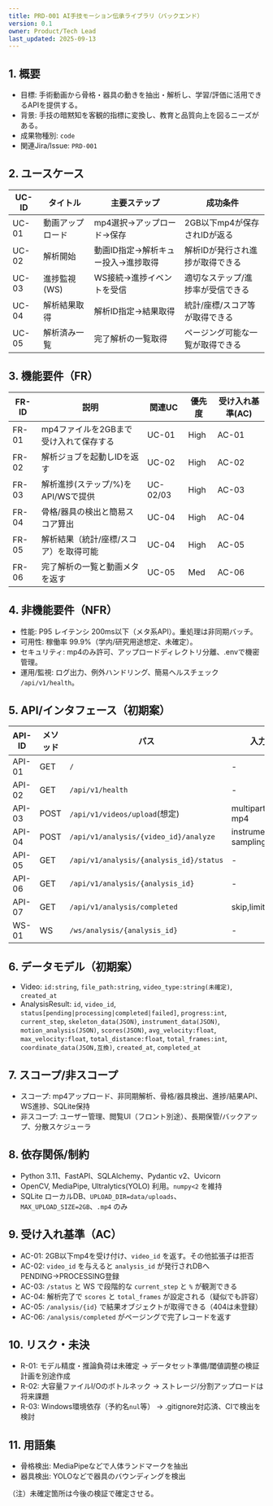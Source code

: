 ```yaml
---
title: PRD-001 AI手技モーション伝承ライブラリ（バックエンド）
version: 0.1
owner: Product/Tech Lead
last_updated: 2025-09-13
---
```


## 1. 概要
- 目標: 手術動画から骨格・器具の動きを抽出・解析し、学習/評価に活用できるAPIを提供する。
- 背景: 手技の暗黙知を客観的指標に変換し、教育と品質向上を図るニーズがある。
- 成果物種別: `code`
- 関連Jira/Issue: `PRD-001`

## 2. ユースケース
| UC-ID | タイトル | 主要ステップ | 成功条件 |
|-------|----------|--------------|----------|
| UC-01 | 動画アップロード | mp4選択→アップロード→保存 | 2GB以下mp4が保存されIDが返る |
| UC-02 | 解析開始 | 動画ID指定→解析キュー投入→進捗取得 | 解析IDが発行され進捗が取得できる |
| UC-03 | 進捗監視(WS) | WS接続→進捗イベントを受信 | 適切なステップ/進捗率が受信できる |
| UC-04 | 解析結果取得 | 解析ID指定→結果取得 | 統計/座標/スコア等が取得できる |
| UC-05 | 解析済み一覧 | 完了解析の一覧取得 | ページング可能な一覧が取得できる |

## 3. 機能要件（FR）
| FR-ID | 説明 | 関連UC | 優先度 | 受け入れ基準(AC) |
|-------|------|--------|--------|-------------------|
| FR-01 | mp4ファイルを2GBまで受け入れて保存する | UC-01 | High | AC-01 |
| FR-02 | 解析ジョブを起動しIDを返す | UC-02 | High | AC-02 |
| FR-03 | 解析進捗(ステップ/%)をAPI/WSで提供 | UC-02/03 | High | AC-03 |
| FR-04 | 骨格/器具の検出と簡易スコア算出 | UC-04 | High | AC-04 |
| FR-05 | 解析結果（統計/座標/スコア）を取得可能 | UC-04 | High | AC-05 |
| FR-06 | 完了解析の一覧と動画メタを返す | UC-05 | Med | AC-06 |

## 4. 非機能要件（NFR）
- 性能: P95 レイテンシ 200ms以下（メタ系API）。重処理は非同期バッチ。
- 可用性: 稼働率 99.9%（学内/研究用途想定、未確定）。
- セキュリティ: mp4のみ許可、アップロードディレクトリ分離、.envで機密管理。
- 運用/監視: ログ出力、例外ハンドリング、簡易ヘルスチェック `/api/v1/health`。

## 5. API/インタフェース（初期案）
| API-ID | メソッド | パス | 入力 | 出力 | エラー |
|--------|----------|------|------|------|-------|
| API-01 | GET | `/` | - | サービス情報 | 5xx |
| API-02 | GET | `/api/v1/health` | - | `{"status":"healthy"}` | 5xx |
| API-03 | POST | `/api/v1/videos/upload`(想定) | multipart mp4 | `video_id` | 400/413/5xx |
| API-04 | POST | `/api/v1/analysis/{video_id}/analyze` | instruments, sampling_rate | `analysis_id` | 400/404/5xx |
| API-05 | GET | `/api/v1/analysis/{analysis_id}/status` | - | 進捗/ステップ | 404/5xx |
| API-06 | GET | `/api/v1/analysis/{analysis_id}` | - | 結果オブジェクト | 404/5xx |
| API-07 | GET | `/api/v1/analysis/completed` | skip,limit | 完了一覧 | 5xx |
| WS-01  | WS | `/ws/analysis/{analysis_id}` | - | 進捗イベント | - |

## 6. データモデル（初期案）
- Video: `id:string`, `file_path:string`, `video_type:string(未確定)`, `created_at`
- AnalysisResult: `id`, `video_id`, `status[pending|processing|completed|failed]`, `progress:int`, `current_step`, `skeleton_data(JSON)`, `instrument_data(JSON)`, `motion_analysis(JSON)`, `scores(JSON)`, `avg_velocity:float`, `max_velocity:float`, `total_distance:float`, `total_frames:int`, `coordinate_data(JSON,互換)`, `created_at`, `completed_at`

## 7. スコープ/非スコープ
- スコープ: mp4アップロード、非同期解析、骨格/器具検出、進捗/結果API、WS進捗、SQLite保持
- 非スコープ: ユーザー管理、閲覧UI（フロント別途）、長期保管/バックアップ、分散スケジューラ

## 8. 依存関係/制約
- Python 3.11、FastAPI、SQLAlchemy、Pydantic v2、Uvicorn
- OpenCV, MediaPipe, Ultralytics(YOLO) 利用。`numpy<2` を維持
- SQLite ローカルDB、`UPLOAD_DIR=data/uploads`、`MAX_UPLOAD_SIZE=2GB`、`.mp4` のみ

## 9. 受け入れ基準（AC）
- AC-01: 2GB以下mp4を受け付け、`video_id` を返す。その他拡張子は拒否
- AC-02: `video_id` を与えると `analysis_id` が発行されDBへPENDING→PROCESSING登録
- AC-03: `/status` と WS で段階的な `current_step` と `%` が観測できる
- AC-04: 解析完了で `scores` と `total_frames` が設定される（疑似でも許容）
- AC-05: `/analysis/{id}` で結果オブジェクトが取得できる（404は未登録）
- AC-06: `/analysis/completed` がページングで完了レコードを返す

## 10. リスク・未決
- R-01: モデル精度・推論負荷は未確定 → データセット準備/閾値調整の検証計画を別途作成
- R-02: 大容量ファイルI/Oのボトルネック → ストレージ/分割アップロードは将来課題
- R-03: Windows環境依存（予約名`nul`等） → .gitignore対応済、CIで検出を検討

## 11. 用語集
- 骨格検出: MediaPipeなどで人体ランドマークを抽出
- 器具検出: YOLOなどで器具のバウンディングを検出

（注）未確定箇所は今後の検証で確定させる。

